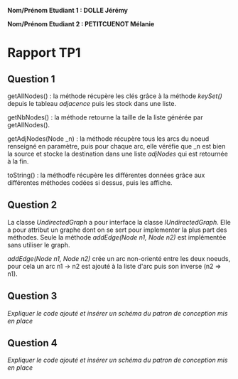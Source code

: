 **Nom/Prénom Etudiant 1 : DOLLE Jérémy**

**Nom/Prénom Etudiant 2 : PETITCUENOT Mélanie**

# Rapport TP1

## Question 1

getAllNodes() :  la méthode récupère les clés grâce à la méthode _keySet()_ depuis le tableau _adjacence_ puis  les stock 
dans une liste.

getNbNodes() : la méthode retourne la taille de la liste générée par getAllNodes().
 
getAdjNodes(Node _n) : la méthode récupère tous les arcs du noeud renseigné en paramètre, puis pour chaque arc, elle véréfie 
que  _n est bien la source et stocke la destination dans une liste _adjNodes_ qui est retournée à la fin. 

toString() : la méthodfe récupère les différentes données grâce aux différentes méthodes codées si dessus, puis les affiche. 

## Question 2

La classe _UndirectedGraph_ a pour interface la classe _IUndirectedGraph_. Elle a pour attribut un graphe dont on se sert 
pour implementer la plus part des méthodes. Seule la méthode _addEdge(Node n1, Node n2)_ est implémentée sans utiliser le graph.

_addEdge(Node n1, Node n2)_ crée un arc non-orienté entre les deux noeuds, pour cela un arc n1 -> n2 est ajouté à la liste d'arc
puis son inverse (n2 => n1).

## Question 3
*Expliquer le code ajouté et insérer un schéma du patron de conception mis en place*

## Question 4
*Expliquer le code ajouté et insérer un schéma du patron de conception mis en place*
